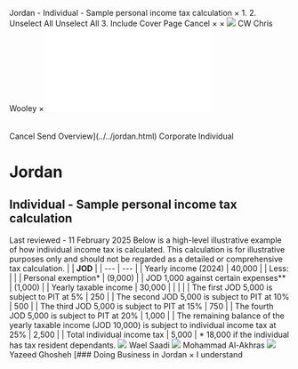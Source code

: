 Jordan - Individual - Sample personal income tax calculation
×
1.
2.
Unselect All
Unselect All
3.
Include Cover Page
Cancel
×
×
![](../../-/media/world-wide-tax-summaries/attachments/global---chris-wooley.ashx%3Frev=ac5e5f3223b34096b1afc2a6009c7320&revision=ac5e5f32-23b3-4096-b1af-c2a6009c7320&hash=859B7ADC84DC2CBEC9760E9E6EE7DE6D0A8BFCDF)
CW
Chris Wooley
×
![](sample-personal-income-tax-calculation.html)
######
Cancel
Send
Overview](../../jordan.html)
Corporate
Individual
# Jordan
## Individual - Sample personal income tax calculation
Last reviewed - 11 February 2025
Below is a high-level illustrative example of how individual income tax is calculated. This calculation is for illustrative purposes only and should not be regarded as a detailed or comprehensive tax calculation.
|  | **JOD** |
| --- | --- |
| Yearly income (2024) | 40,000 |
| Less: |  |
| Personal exemption\* | (9,000) |
| JOD 1,000 against certain expenses\*\* | (1,000) |
| Yearly taxable income | 30,000 |
|  |  |
| The first JOD 5,000 is subject to PIT at 5% | 250 |
| The second JOD 5,000 is subject to PIT at 10% | 500 |
| The third JOD 5,000 is subject to PIT at 15% | 750 |
| The fourth JOD 5,000 is subject to PIT at 20% | 1,000 |
| The remaining balance of the yearly taxable income (JOD 10,000) is subject to individual income tax at 25% | 2,500 |
| Total individual income tax | 5,000 |
\* 18,000 if the individual has tax resident dependants.
![](../../-/media/world-wide-tax-summaries/jordanwael-h-sadijordan--waelsaadijpg20210727181233084.ashx%3Frev=b3502b0f8c2c46fb9be543b89480b7b7&revision=b3502b0f-8c2c-46fb-9be5-43b89480b7b7&hash=1F2E718DF30DF5A58FD699AA607FB095B496148C)
Wael Saadi
![](../../-/media/world-wide-tax-summaries/attachments/jordan---mohammad-al-akhras.ashx%3Frev=d838384fd1664fa29be44b2883be48ec&revision=d838384f-d166-4fa2-9be4-4b2883be48ec&hash=4FF5A0224ACB31BA78DE3E79B3A37A2AB509901D)
Mohammad Al-Akhras
![](../../-/media/world-wide-tax-summaries/jordanyazeed-ghoshehyazeed-ghoshehjpg20201228030214923.ashx%3Frev=c3007f0ac395407c836ebf69d10434a5&revision=c3007f0a-c395-407c-836e-bf69d10434a5&hash=1E963D9775025DB09C8F29E8A34957A4DB23F920)
Yazeed Ghosheh
[### Doing Business in Jordan
×
I understand